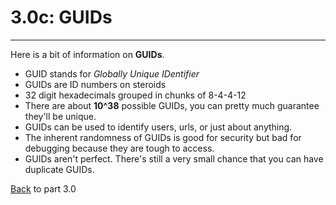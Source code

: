 # 3.0c: GUIDs
---
Here is a bit of information on **GUIDs**.
* GUID stands for *Globally Unique IDentifier*
* GUIDs are ID numbers on steroids
* 32 digit hexadecimals grouped in chunks of 8-4-4-12
* There are about **10^38** possible GUIDs, you can pretty much guarantee they'll be unique.
* GUIDs can be used to identify users, urls, or just about anything. 
* The inherent randomness of GUIDs is good for security but bad for debugging because they are tough to access.
* GUIDs aren't perfect. There's still a very small chance that you can have duplicate GUIDs.

[Back](3.0-Data.md) to part 3.0